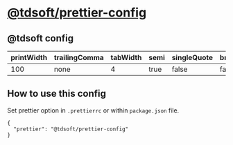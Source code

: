 # [@tdsoft/prettier-config](https://www.npmjs.com/package/@tdsoft/prettier-config)

## @tdsoft config

| printWidth | trailingComma | tabWidth | semi | singleQuote | bracketSpacing | jsxBracketSameLine | arrowParens | endOfLine | jsxSingleQuote | proseWrap | quoteProps | useTabs | htmlWhitespaceSensitivity |
| ---------- | ------------- | -------- | ---- | ----------- | -------------- | ------------------ | ----------- | --------- | -------------- | --------- | ---------- | ------- | ------------------------- |
| 100        | none          | 4        | true | false       | false          | false              | always      | auto      | false          | preserve  | as-needed  | false   | css                       |

## How to use this config

Set prettier option in `.prettierrc` or within `package.json` file.
```
{
  "prettier": "@tdsoft/prettier-config"
}
```
